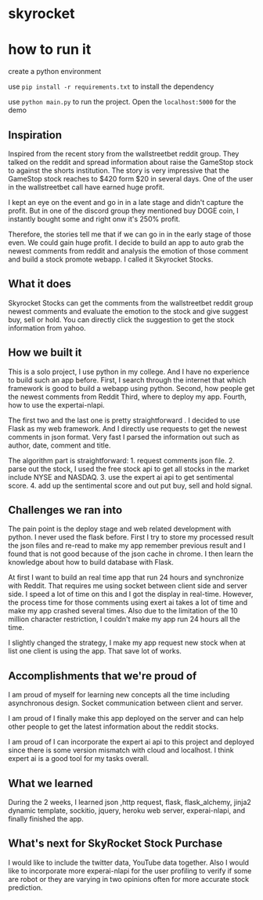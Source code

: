 # skyrocket

# how to run it 
create a python environment 

use `pip install -r requirements.txt`  to install the dependency

use `python main.py` to run the project. Open the `localhost:5000` for the demo

## Inspiration
Inspired from the recent story from the wallstreetbet reddit group. They talked on the reddit and spread information about raise the GameStop stock to against the shorts institution. The story is very impressive that the GameStop stock reaches to $420 form $20 in several days. One of the user in the wallstreetbet call have earned huge profit. 

I kept an eye on the event and go in in a late stage and didn't capture the profit. But in one of the discord group they mentioned buy DOGE coin, I instantly bought some and right onw it's 250% profit. 

Therefore, the stories tell me that if we can go in in the early stage of those even. We could gain huge profit. I decide to build an app to auto grab the newest comments from reddit and analysis the emotion of those comment and build a stock promote webapp.  I called it Skyrocket Stocks. 
## What it does
Skyrocket Stocks can get the comments from the wallstreetbet reddit group newest comments and evaluate the emotion to the stock and give suggest buy, sell or hold. You can directly click the suggestion to get the stock information from yahoo. 

## How we built it
This is a solo project, I use python in my college. And I have no experience to build such an app before. First, I search through the internet that which framework is good to build a webapp using python. 
Second, how people get the newest comments from Reddit
Third, where to deploy my app. 
Fourth, how to use the expertai-nlapi. 

The first two and the last one is pretty straightforward . I decided to use Flask as my web framework. And I directly use requests  to get the newest comments in json format. Very fast I parsed the information out such as author, date, comment and title. 

The algorithm part is straightforward:  1. request comments json file. 2. parse out the stock, I used the free stock api to get all stocks in the market include  NYSE and NASDAQ. 3. use the expert ai api to get sentimental score. 4. add up the sentimental score and out put buy, sell and hold signal. 

## Challenges we ran into

The pain point is the deploy stage and web related development with python. I never used the flask before. First I try to store my processed result the json files and re-read to make my app remember previous result and I found that is not good because of the json cache in chrome. I then learn the knowledge about how to build database with Flask. 

At first I want to build an real time app that run 24 hours and synchronize with Reddit. That requires me using socket between client side and server side. I speed a lot of time on this and I got the display in real-time. However, the process time for those comments using exert ai takes a  lot of time and make my app crashed several times. Also due to the limitation of the 10 million character restriction, I couldn't make my app run 24 hours all the time. 

I slightly changed the strategy, I make my app request new stock when at list one client is using the app. That save lot of works. 

## Accomplishments that we're proud of
I am proud of myself for learning new concepts all the time including asynchronous design. Socket communication between  client and server. 

I am proud of I finally make this app deployed on the server and can help other people to get the latest information about the reddit stocks. 

I am proud of I can incorporate the expert ai api to this project and deployed since there is some version mismatch with cloud and localhost. I think expert ai is a good tool for my tasks overall. 
## What we learned
During the 2 weeks, I learned json ,http request, flask, flask_alchemy, jinja2 dynamic template, sockitio, jquery, heroku web server, experai-nlapi,  and finally finished the app. 

## What's next for SkyRocket Stock Purchase
I would like to include the twitter data, YouTube data together. Also I would like to incorporate more experai-nlapi for the user profiling to verify if some are robot or they are varying in two opinions often for more accurate stock prediction.  
